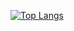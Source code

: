 [![Top Langs](https://github-readme-stats.vercel.app/api/top-langs/?username=xiaorz&layout=compact)](https://github.com/anuraghazra/github-readme-stats)
